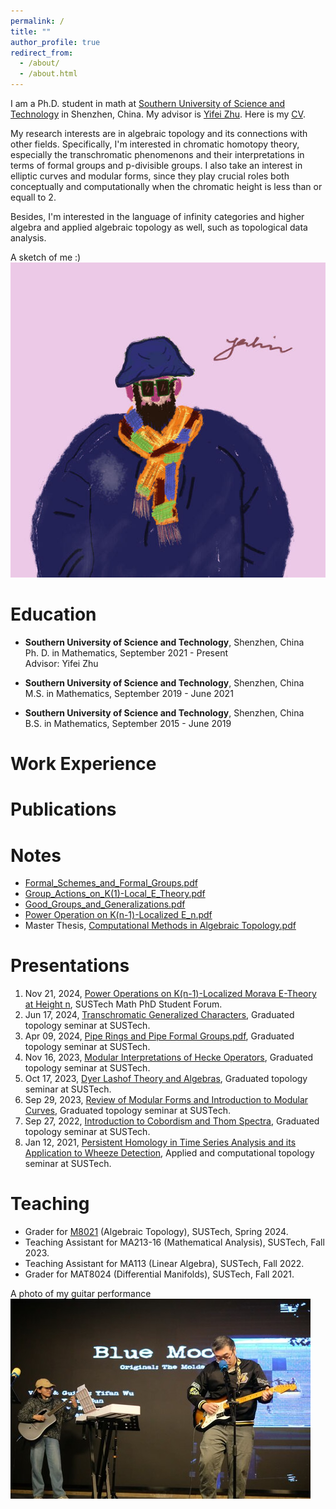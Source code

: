 ```yaml
---
permalink: /
title: ""
author_profile: true
redirect_from: 
  - /about/
  - /about.html
---
```


I am a Ph.D. student in math at [Southern University of Science and Technology](https://math.sustech.edu.cn/?lang=en) in Shenzhen, China. 
My advisor is [Yifei Zhu](https://yifeizhu.github.io/). Here is my [CV](https://Wuyf19970105.github.io/files/CV.pdf).

My research interests are in algebraic topology and its connections with other fields. Specifically, I'm interested in chromatic homotopy theory, especially the 
transchromatic phenomenons and their interpretations in terms of formal groups and p-divisible groups. I also take an interest in elliptic curves and modular forms,
since they play crucial roles both conceptually and computationally when the chromatic height is less than or equall to 2.

Besides, I'm interested in the language of infinity categories and higher algebra
and applied algebraic topology as well, such as topological data analysis.

A sketch of me :)<br>
![A sketch of me](/images/sketch1.jpg)


Education
======
* **Southern University of Science and Technology**, Shenzhen, China  
    Ph. D. in Mathematics, September 2021 - Present<br>
    Advisor: Yifei Zhu

* **Southern University of Science and Technology**, Shenzhen, China  
    M.S. in Mathematics, September 2019 - June 2021
  
* **Southern University of Science and Technology**, Shenzhen, China  
    B.S. in Mathematics, September 2015 - June 2019

Work Experience
======


Publications
======


Notes
======
* [Formal_Schemes_and_Formal_Groups.pdf](https://Wuyf19970105.github.io/files/Formal_Schemes_and_Formal_Groups.pdf)
* [Group_Actions_on_K(1)-Local_E_Theory.pdf](https://Wuyf19970105.github.io/files/Group_actions_on_K(1)-local_E_theory.pdf)
* [Good_Groups_and_Generalizations.pdf](https://Wuyf19970105.github.io/files/Good_Groups_and_Generalizations.pdf)
* [Power Operation on K(n-1)-Localized E_n.pdf](https://Wuyf19970105.github.io/files/Power_LE.pdf)
* Master Thesis, [Computational Methods in Algebraic Topology.pdf](https://Wuyf19970105.github.io/files/Compute_AT.pdf)

Presentations
======
1. Nov 21, 2024, [Power Operations on K(n-1)-Localized Morava E-Theory at Height n](https://Wuyf19970105.github.io/files/CHT&PO.pdf), SUSTech Math PhD Student Forum. 
1. Jun 17, 2024, [Transchromatic Generalized Characters](https://Wuyf19970105.github.io/files/Transchromatic_Generalized_Characters.pdf), Graduated topology seminar at SUSTech.
1. Apr 09, 2024, [Pipe Rings and Pipe Formal Groups.pdf](https://Wuyf19970105.github.io/files/Pipe_Rings_and_Pipe_Formal_Groups.pdf), Graduated topology seminar at SUSTech.
2. Nov 16, 2023, [Modular Interpretations of Hecke Operators](https://Wuyf19970105.github.io/files/Modular_Interpretations_of_Hecke_Operators.pdf), Graduated topology seminar at SUSTech.
4. Oct 17, 2023, [Dyer Lashof Theory and Algebras](https://Wuyf19970105.github.io/files/Dyer_Lashof_Theory_and_Algebras.pdf), Graduated topology seminar at SUSTech.
5. Sep 29, 2023, [Review of Modular Forms and Introduction to Modular Curves](https://Wuyf19970105.github.io/files/Review_of_Modular_Forms_and_Introduction_to_Modular_Curves.pdf), Graduated topology seminar at SUSTech.
6. Sep 27, 2022, [Introduction to Cobordism and Thom Spectra](https://Wuyf19970105.github.io/files/Pontrjagin-Thom.pdf), Graduated topology seminar at SUSTech.
7. Jan 12, 2021, [Persistent Homology in Time Series Analysis and its Application to Wheeze Detection](https://Wuyf19970105.github.io/files/TDA.pdf), Applied and computational topology seminar at SUSTech.

Teaching
======
* Grader for [M8021](https://yifeizhu.github.io/8021/2024/) (Algebraic Topology), SUSTech, Spring 2024.
* Teaching Assistant for MA213-16 (Mathematical Analysis), SUSTech, Fall 2023.
* Teaching Assistant for MA113 (Linear Algebra), SUSTech, Fall 2022.
* Grader for MAT8024 (Differential Manifolds), SUSTech, Fall 2021.

A photo of my guitar performance<br>
![Editing a markdown file for a talk](/images/bm1.jpg#pic_center)



